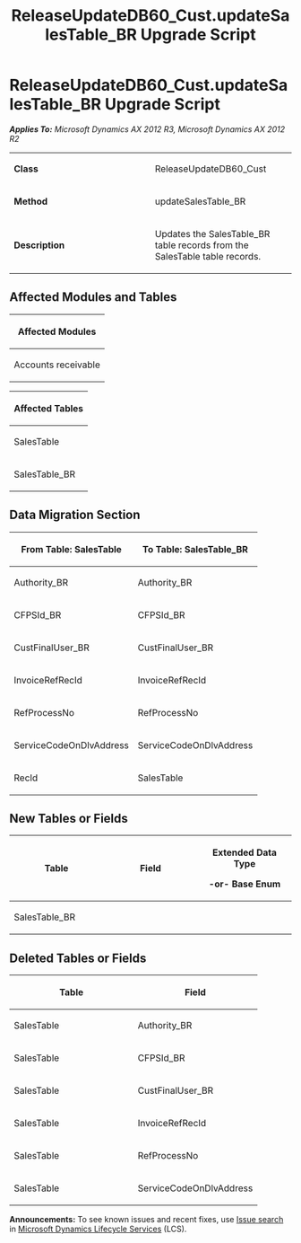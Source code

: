 ﻿---
title: ReleaseUpdateDB60_Cust.updateSalesTable_BR Upgrade Script
TOCTitle: ReleaseUpdateDB60_Cust.updateSalesTable_BR Upgrade Script
ms:assetid: c41cfb59-11fe-e856-033a-32bf344c67f1
ms:mtpsurl: https://msdn.microsoft.com/en-us/library/JJ686861(v=AX.60)
ms:contentKeyID: 49711058
ms.date: 05/18/2015
mtps_version: v=AX.60
---

# ReleaseUpdateDB60\_Cust.updateSalesTable\_BR Upgrade Script 


_**Applies To:** Microsoft Dynamics AX 2012 R3, Microsoft Dynamics AX 2012 R2_

<table>
<colgroup>
<col style="width: 50%" />
<col style="width: 50%" />
</colgroup>
<tbody>
<tr class="odd">
<td><p><strong>Class</strong></p></td>
<td><p>ReleaseUpdateDB60_Cust</p></td>
</tr>
<tr class="even">
<td><p><strong>Method</strong></p></td>
<td><p>updateSalesTable_BR</p></td>
</tr>
<tr class="odd">
<td><p><strong>Description</strong></p></td>
<td><p>Updates the SalesTable_BR table records from the SalesTable table records.</p></td>
</tr>
</tbody>
</table>


## Affected Modules and Tables

<table>
<colgroup>
<col style="width: 100%" />
</colgroup>
<thead>
<tr class="header">
<th><p>Affected Modules</p></th>
</tr>
</thead>
<tbody>
<tr class="odd">
<td><p>Accounts receivable</p></td>
</tr>
</tbody>
</table>


<table>
<colgroup>
<col style="width: 100%" />
</colgroup>
<thead>
<tr class="header">
<th><p>Affected Tables</p></th>
</tr>
</thead>
<tbody>
<tr class="odd">
<td><p>SalesTable</p></td>
</tr>
<tr class="even">
<td><p>SalesTable_BR</p></td>
</tr>
</tbody>
</table>


## Data Migration Section

<table>
<colgroup>
<col style="width: 50%" />
<col style="width: 50%" />
</colgroup>
<thead>
<tr class="header">
<th><p>From Table: SalesTable</p></th>
<th><p>To Table: SalesTable_BR</p></th>
</tr>
</thead>
<tbody>
<tr class="odd">
<td><p>Authority_BR</p></td>
<td><p>Authority_BR</p></td>
</tr>
<tr class="even">
<td><p>CFPSId_BR</p></td>
<td><p>CFPSId_BR</p></td>
</tr>
<tr class="odd">
<td><p>CustFinalUser_BR</p></td>
<td><p>CustFinalUser_BR</p></td>
</tr>
<tr class="even">
<td><p>InvoiceRefRecId</p></td>
<td><p>InvoiceRefRecId</p></td>
</tr>
<tr class="odd">
<td><p>RefProcessNo</p></td>
<td><p>RefProcessNo</p></td>
</tr>
<tr class="even">
<td><p>ServiceCodeOnDlvAddress</p></td>
<td><p>ServiceCodeOnDlvAddress</p></td>
</tr>
<tr class="odd">
<td><p>RecId</p></td>
<td><p>SalesTable</p></td>
</tr>
</tbody>
</table>


## New Tables or Fields

<table>
<colgroup>
<col style="width: 33%" />
<col style="width: 33%" />
<col style="width: 33%" />
</colgroup>
<thead>
<tr class="header">
<th><p>Table</p></th>
<th><p>Field</p></th>
<th><p>Extended Data Type</p>
<p>-or- Base Enum</p></th>
</tr>
</thead>
<tbody>
<tr class="odd">
<td><p>SalesTable_BR</p></td>
<td><p></p></td>
<td><p></p></td>
</tr>
</tbody>
</table>


## Deleted Tables or Fields

<table>
<colgroup>
<col style="width: 50%" />
<col style="width: 50%" />
</colgroup>
<thead>
<tr class="header">
<th><p>Table</p></th>
<th><p>Field</p></th>
</tr>
</thead>
<tbody>
<tr class="odd">
<td><p>SalesTable</p></td>
<td><p>Authority_BR</p></td>
</tr>
<tr class="even">
<td><p>SalesTable</p></td>
<td><p>CFPSId_BR</p></td>
</tr>
<tr class="odd">
<td><p>SalesTable</p></td>
<td><p>CustFinalUser_BR</p></td>
</tr>
<tr class="even">
<td><p>SalesTable</p></td>
<td><p>InvoiceRefRecId</p></td>
</tr>
<tr class="odd">
<td><p>SalesTable</p></td>
<td><p>RefProcessNo</p></td>
</tr>
<tr class="even">
<td><p>SalesTable</p></td>
<td><p>ServiceCodeOnDlvAddress</p></td>
</tr>
</tbody>
</table>

  
**Announcements:** To see known issues and recent fixes, use [Issue search](http://go.microsoft.com/fwlink/?linkid=389258) in [Microsoft Dynamics Lifecycle Services](http://go.microsoft.com/fwlink/?linkid=306505) (LCS).


